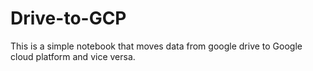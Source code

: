 # Drive-to-GCP
This is a simple notebook that moves data from google drive to Google cloud platform and vice versa.
